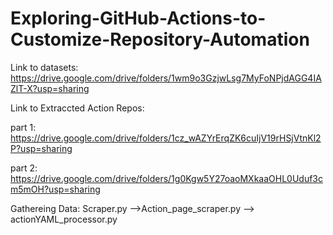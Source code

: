 # Exploring-GitHub-Actions-to-Customize-Repository-Automation

Link to datasets: https://drive.google.com/drive/folders/1wm9o3GzjwLsg7MyFoNPjdAGG4IAZlT-X?usp=sharing

Link to Extraccted Action Repos:

part 1: https://drive.google.com/drive/folders/1cz_wAZYrErqZK6cuIjV19rHSjVtnKl2P?usp=sharing

part 2: https://drive.google.com/drive/folders/1g0Kgw5Y27oaoMXkaaOHL0Uduf3cm5mOH?usp=sharing

Gathereing Data: Scraper.py -->Action_page_scraper.py --> actionYAML_processor.py
